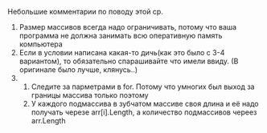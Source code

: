 Небольшие комментарии по поводу этой ср.

1) Размер массивов всегда надо ограничивать, потому что ваша программа не должна занимать всю оперативную память компьютера
1) Если в условии написана какая-то дичь(как это было с 3-4 вариантом), то обязательно спарашивайте что имели ввиду. (В оригинале было лучше, клянусь..)
1) 1) Следите за парметрами в for. Потому что умногих был выход за границы массива только поэтому
   1) У каждого подмассива в зубчатом массиве своя длина и её надо получать черезе arr[i].Length, а количество подмассивов череез arr.Length

